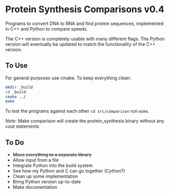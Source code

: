 # Protein Synthesis Comparisons v0.4
Programs to convert DNA to RNA and find protein sequences,
implemented in C++ and Python to compare speeds. 

The C++ version is completely usable with many different
flags. The Python version will eventually be updated to 
match the functionality of the C++ version.

## To Use
For general purposes use cmake. To keep everything clean:

```bash
mkdir _build
cd _build
cmake ../
make
```

To test the programs against each other 
`cd src/comparison` run `make`.

*Note:* Make comparison will create the protein_synthesis 
binary without any cout statements

## To Do
- ~~Move everything to a separate library~~
- Allow input from a file
- Integrate Python into the build system
- See how my Python and C can go together (Cython?)
- Clean up some implementation
- Bring Python version up-to-date
- Make documentation



